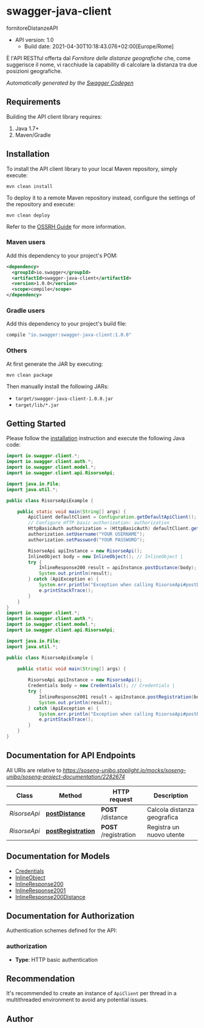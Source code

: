 # swagger-java-client

fornitoreDistanzeAPI
- API version: 1.0
  - Build date: 2021-04-30T10:18:43.076+02:00[Europe/Rome]

È l'API RESTful offerta dal *Fornitore delle distanze geografiche* che, come suggerisce il nome, vi racchiude la capability di calcolare la distanza tra due posizioni geografiche.


*Automatically generated by the [Swagger Codegen](https://github.com/swagger-api/swagger-codegen)*


## Requirements

Building the API client library requires:
1. Java 1.7+
2. Maven/Gradle

## Installation

To install the API client library to your local Maven repository, simply execute:

```shell
mvn clean install
```

To deploy it to a remote Maven repository instead, configure the settings of the repository and execute:

```shell
mvn clean deploy
```

Refer to the [OSSRH Guide](http://central.sonatype.org/pages/ossrh-guide.html) for more information.

### Maven users

Add this dependency to your project's POM:

```xml
<dependency>
  <groupId>io.swagger</groupId>
  <artifactId>swagger-java-client</artifactId>
  <version>1.0.0</version>
  <scope>compile</scope>
</dependency>
```

### Gradle users

Add this dependency to your project's build file:

```groovy
compile "io.swagger:swagger-java-client:1.0.0"
```

### Others

At first generate the JAR by executing:

```shell
mvn clean package
```

Then manually install the following JARs:

* `target/swagger-java-client-1.0.0.jar`
* `target/lib/*.jar`

## Getting Started

Please follow the [installation](#installation) instruction and execute the following Java code:

```java
import io.swagger.client.*;
import io.swagger.client.auth.*;
import io.swagger.client.model.*;
import io.swagger.client.api.RisorseApi;

import java.io.File;
import java.util.*;

public class RisorseApiExample {

    public static void main(String[] args) {
        ApiClient defaultClient = Configuration.getDefaultApiClient();
        // Configure HTTP basic authorization: authorization
        HttpBasicAuth authorization = (HttpBasicAuth) defaultClient.getAuthentication("authorization");
        authorization.setUsername("YOUR USERNAME");
        authorization.setPassword("YOUR PASSWORD");

        RisorseApi apiInstance = new RisorseApi();
        InlineObject body = new InlineObject(); // InlineObject | 
        try {
            InlineResponse200 result = apiInstance.postDistance(body);
            System.out.println(result);
        } catch (ApiException e) {
            System.err.println("Exception when calling RisorseApi#postDistance");
            e.printStackTrace();
        }
    }
}
import io.swagger.client.*;
import io.swagger.client.auth.*;
import io.swagger.client.model.*;
import io.swagger.client.api.RisorseApi;

import java.io.File;
import java.util.*;

public class RisorseApiExample {

    public static void main(String[] args) {
        
        RisorseApi apiInstance = new RisorseApi();
        Credentials body = new Credentials(); // Credentials | 
        try {
            InlineResponse2001 result = apiInstance.postRegistration(body);
            System.out.println(result);
        } catch (ApiException e) {
            System.err.println("Exception when calling RisorseApi#postRegistration");
            e.printStackTrace();
        }
    }
}
```

## Documentation for API Endpoints

All URIs are relative to *https://soseng-unibo.stoplight.io/mocks/soseng-unibo/soseng-project-documentation/2282674*

Class | Method | HTTP request | Description
------------ | ------------- | ------------- | -------------
*RisorseApi* | [**postDistance**](docs/RisorseApi.md#postDistance) | **POST** /distance | Calcola distanza geografica
*RisorseApi* | [**postRegistration**](docs/RisorseApi.md#postRegistration) | **POST** /registration | Registra un nuovo utente

## Documentation for Models

 - [Credentials](docs/Credentials.md)
 - [InlineObject](docs/InlineObject.md)
 - [InlineResponse200](docs/InlineResponse200.md)
 - [InlineResponse2001](docs/InlineResponse2001.md)
 - [InlineResponse200Distance](docs/InlineResponse200Distance.md)

## Documentation for Authorization

Authentication schemes defined for the API:
### authorization

- **Type**: HTTP basic authentication


## Recommendation

It's recommended to create an instance of `ApiClient` per thread in a multithreaded environment to avoid any potential issues.

## Author


